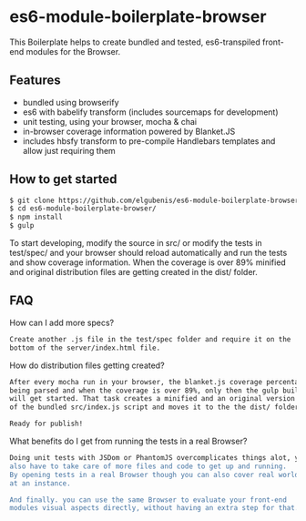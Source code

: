 # es6-module-boilerplate-browser
This Boilerplate helps to create bundled and tested, es6-transpiled front-end modules for the Browser.

## Features
- bundled using browserify
- es6 with babelify transform (includes sourcemaps for development)
- unit testing, using your browser, mocha & chai
- in-browser coverage information powered by Blanket.JS
- includes hbsfy transform to pre-compile Handlebars templates and allow just requiring them

## How to get started
```sh
$ git clone https://github.com/elgubenis/es6-module-boilerplate-browser
$ cd es6-module-boilerplate-browser/
$ npm install
$ gulp
```
To start developing, modify the source in src/ or modify the tests in test/spec/ and your browser should
reload automatically and run the tests and show coverage information. When the coverage is over 89% minified and
original distribution files are getting created in the dist/ folder.

## FAQ
How can I add more specs?
```sh
Create another .js file in the test/spec folder and require it on the
bottom of the server/index.html file.
```
How do distribution files getting created?
```sh
After every mocha run in your browser, the blanket.js coverage percentage is
being parsed and when the coverage is over 89%, only then the gulp build task
will get started. That task creates a minified and an original version
of the bundled src/index.js script and moves it to the the dist/ folder/.

Ready for publish!
```
What benefits do I get from running the tests in a real Browser?
```sh
Doing unit tests with JSDom or PhantomJS overcomplicates things alot, you'd
also have to take care of more files and code to get up and running.
By opening tests in a real Browser though you can also cover real world compatibility
at an instance.

And finally. you can use the same Browser to evaluate your front-end
modules visual aspects directly, without having an extra step for that.
```
